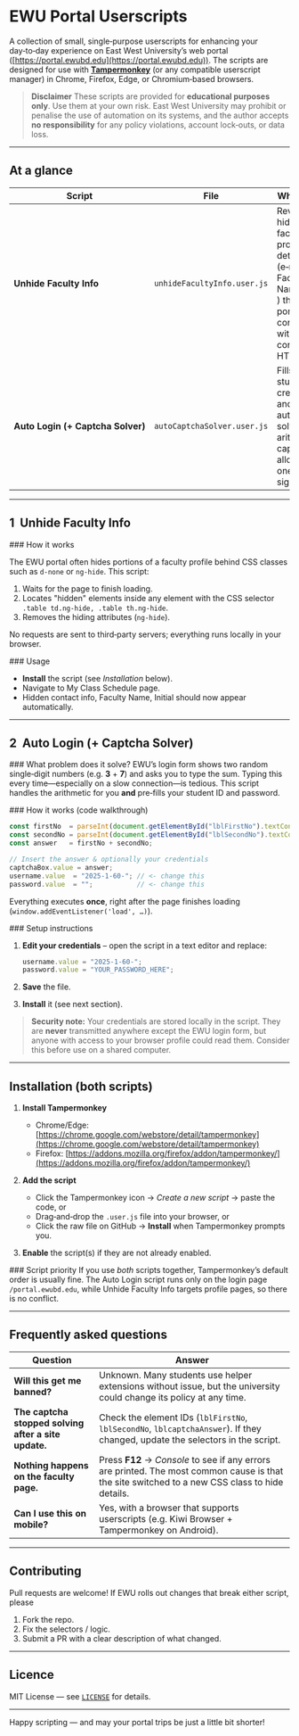 # EWU Portal Userscripts

A collection of small, single‑purpose userscripts for enhancing your day‑to‑day experience on East West University’s web portal ([https://portal.ewubd.edu](https://portal.ewubd.edu)). The scripts are designed for use with **[Tampermonkey](https://www.tampermonkey.net/)** (or any compatible userscript manager) in Chrome, Firefox, Edge, or Chromium‑based browsers.

> **Disclaimer**
> These scripts are provided for **educational purposes only**.
> Use them at your own risk. East West University may prohibit or penalise the use of automation on its systems, and the author accepts **no responsibility** for any policy violations, account lock‑outs, or data loss.

---

## At a glance

| Script                            | File                         | What it does                                                                                                                                     |
| --------------------------------- | ---------------------------- | ------------------------------------------------------------------------------------------------------------------------------------------------ |
| **Unhide Faculty Info**           | `unhideFacultyInfo.user.js`     | Reveals hidden faculty profile details (e‑mail, Faculty Name, initial, ) that the portal conceals with CSS or conditional HTML. |
| **Auto Login (+ Captcha Solver)** | `autoCaptchaSolver.user.js` | Fills in your student credentials and automatically solves the arithmetic captcha, allowing one‑click sign‑in.          |

---

## 1  Unhide Faculty Info

\### How it works

The EWU portal often hides portions of a faculty profile behind CSS classes such as `d‑none` or `ng-hide`. This script:

1. Waits for the page to finish loading.
2. Locates "hidden" elements inside any element with the CSS selector `.table td.ng-hide, .table th.ng-hide`.
3. Removes the hiding attributes (`ng-hide`).

No requests are sent to third‑party servers; everything runs locally in your browser.

\### Usage

* **Install** the script (see *Installation* below).
* Navigate to My Class Schedule page.
* Hidden contact info, Faculty Name, Initial should now appear automatically.

---

## 2  Auto Login (+ Captcha Solver)

\### What problem does it solve?
EWU’s login form shows two random single‑digit numbers (e.g. **3** + **7**) and asks you to type the sum. Typing this every time—especially on a slow connection—is tedious. This script handles the arithmetic for you **and** pre‑fills your student ID and password.

\### How it works (code walkthrough)

```javascript
const firstNo  = parseInt(document.getElementById("lblFirstNo").textContent.trim());
const secondNo = parseInt(document.getElementById("lblSecondNo").textContent.trim());
const answer   = firstNo + secondNo;

// Insert the answer & optionally your credentials
captchaBox.value = answer;
username.value  = "2025-1-60-"; // <- change this
password.value  = "";           // <- change this
```

Everything executes **once**, right after the page finishes loading (`window.addEventListener('load', …)`).

\### Setup instructions

1. **Edit your credentials** – open the script in a text editor and replace:

   ```javascript
   username.value = "2025-1-60-";
   password.value = "YOUR_PASSWORD_HERE";
   ```
2. **Save** the file.
3. **Install** it (see next section).

> **Security note:** Your credentials are stored locally in the script.
> They are **never** transmitted anywhere except the EWU login form, but anyone with access to your browser profile could read them. Consider this before use on a shared computer.

---

## Installation (both scripts)

1. **Install Tampermonkey**

   * Chrome/Edge: [https://chrome.google.com/webstore/detail/tampermonkey](https://chrome.google.com/webstore/detail/tampermonkey)
   * Firefox: [https://addons.mozilla.org/firefox/addon/tampermonkey/](https://addons.mozilla.org/firefox/addon/tampermonkey/)
2. **Add the script**

   * Click the Tampermonkey icon → *Create a new script* → paste the code, or
   * Drag‑and‑drop the `.user.js` file into your browser, or
   * Click the raw file on GitHub → **Install** when Tampermonkey prompts you.
3. **Enable** the script(s) if they are not already enabled.

\### Script priority
If you use *both* scripts together, Tampermonkey’s default order is usually fine. The Auto Login script runs only on the login page `/portal.ewubd.edu`, while Unhide Faculty Info targets profile pages, so there is no conflict.

---

## Frequently asked questions

| Question                                             | Answer                                                                                                                                          |
| ---------------------------------------------------- | ----------------------------------------------------------------------------------------------------------------------------------------------- |
| **Will this get me banned?**                         | Unknown. Many students use helper extensions without issue, but the university could change its policy at any time.                             |
| **The captcha stopped solving after a site update.** | Check the element IDs (`lblFirstNo`, `lblSecondNo`, `lblcaptchaAnswer`). If they changed, update the selectors in the script.                   |
| **Nothing happens on the faculty page.**             | Press **F12** → *Console* to see if any errors are printed. The most common cause is that the site switched to a new CSS class to hide details. |
| **Can I use this on mobile?**                        | Yes, with a browser that supports userscripts (e.g. Kiwi Browser + Tampermonkey on Android).                                                    |

---

## Contributing

Pull requests are welcome! If EWU rolls out changes that break either script, please

1. Fork the repo.
2. Fix the selectors / logic.
3. Submit a PR with a clear description of what changed.

---

## Licence

MIT License — see [`LICENSE`](LICENSE) for details.

---

Happy scripting — and may your portal trips be just a little bit shorter!
